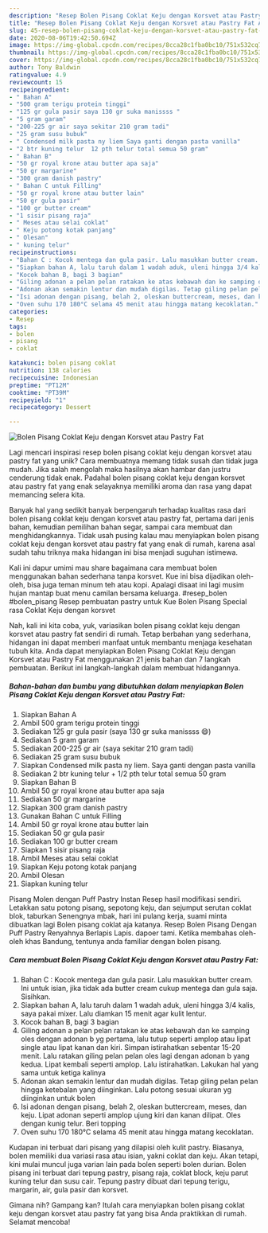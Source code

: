 ```yaml
---
description: "Resep Bolen Pisang Coklat Keju dengan Korsvet atau Pastry Fat Anti Gagal"
title: "Resep Bolen Pisang Coklat Keju dengan Korsvet atau Pastry Fat Anti Gagal"
slug: 45-resep-bolen-pisang-coklat-keju-dengan-korsvet-atau-pastry-fat-anti-gagal
date: 2020-08-06T19:42:50.694Z
image: https://img-global.cpcdn.com/recipes/8cca28c1fba0bc10/751x532cq70/bolen-pisang-coklat-keju-dengan-korsvet-atau-pastry-fat-foto-resep-utama.jpg
thumbnail: https://img-global.cpcdn.com/recipes/8cca28c1fba0bc10/751x532cq70/bolen-pisang-coklat-keju-dengan-korsvet-atau-pastry-fat-foto-resep-utama.jpg
cover: https://img-global.cpcdn.com/recipes/8cca28c1fba0bc10/751x532cq70/bolen-pisang-coklat-keju-dengan-korsvet-atau-pastry-fat-foto-resep-utama.jpg
author: Tony Baldwin
ratingvalue: 4.9
reviewcount: 15
recipeingredient:
- " Bahan A"
- "500 gram terigu protein tinggi"
- "125 gr gula pasir saya 130 gr suka manissss "
- "5 gram garam"
- "200-225 gr air saya sekitar 210 gram tadi"
- "25 gram susu bubuk"
- " Condensed milk pasta ny liem Saya ganti dengan pasta vanilla"
- "2 btr kuning telur  12 pth telur total semua 50 gram"
- " Bahan B"
- "50 gr royal krone atau butter apa saja"
- "50 gr margarine"
- "300 gram danish pastry"
- " Bahan C untuk Filling"
- "50 gr royal krone atau butter lain"
- "50 gr gula pasir"
- "100 gr butter cream"
- "1 sisir pisang raja"
- " Meses atau selai coklat"
- " Keju potong kotak panjang"
- " Olesan"
- " kuning telur"
recipeinstructions:
- "Bahan C : Kocok mentega dan gula pasir. Lalu masukkan butter cream. Ini untuk isian, jika tidak ada butter cream cukup mentega dan gula saja. Sisihkan."
- "Siapkan bahan A, lalu taruh dalam 1 wadah aduk, uleni hingga 3/4 kalis, saya pakai mixer. Lalu diamkan 15 menit agar kulit lentur."
- "Kocok bahan B, bagi 3 bagian"
- "Giling adonan a pelan pelan ratakan ke atas kebawah dan ke samping oles dengan adonan b yg pertama, lalu tutup seperti amplop atau lipat single atau lipat kanan dan kiri. Simpan istirahatkan sebentar 15-20 menit. Lalu ratakan giling pelan pelan oles lagi dengan adonan b yang kedua. Lipat kembali seperti amplop. Lalu istirahatkan. Lakukan hal yang sama untuk ketiga kalinya"
- "Adonan akan semakin lentur dan mudah digilas. Tetap giling pelan pelan hingga ketebalan yang diinginkan. Lalu potong sesuai ukuran yg diinginkan untuk bolen"
- "Isi adonan dengan pisang, belah 2, oleskan buttercream, meses, dan keju. Lipat adonan seperti amplop ujung kiri dan kanan dilipat. Oles dengan kunig telur. Beri topping"
- "Oven suhu 170 180°C selama 45 menit atau hingga matang kecoklatan."
categories:
- Resep
tags:
- bolen
- pisang
- coklat

katakunci: bolen pisang coklat 
nutrition: 138 calories
recipecuisine: Indonesian
preptime: "PT12M"
cooktime: "PT39M"
recipeyield: "1"
recipecategory: Dessert

---
```



![Bolen Pisang Coklat Keju dengan Korsvet atau Pastry Fat](https://img-global.cpcdn.com/recipes/8cca28c1fba0bc10/751x532cq70/bolen-pisang-coklat-keju-dengan-korsvet-atau-pastry-fat-foto-resep-utama.jpg)

Lagi mencari inspirasi resep bolen pisang coklat keju dengan korsvet atau pastry fat yang unik? Cara membuatnya memang tidak susah dan tidak juga mudah. Jika salah mengolah maka hasilnya akan hambar dan justru cenderung tidak enak. Padahal bolen pisang coklat keju dengan korsvet atau pastry fat yang enak selayaknya memiliki aroma dan rasa yang dapat memancing selera kita.

Banyak hal yang sedikit banyak berpengaruh terhadap kualitas rasa dari bolen pisang coklat keju dengan korsvet atau pastry fat, pertama dari jenis bahan, kemudian pemilihan bahan segar, sampai cara membuat dan menghidangkannya. Tidak usah pusing kalau mau menyiapkan bolen pisang coklat keju dengan korsvet atau pastry fat yang enak di rumah, karena asal sudah tahu triknya maka hidangan ini bisa menjadi suguhan istimewa.

Kali ini dapur umimi mau share bagaimana cara membuat bolen menggunakan bahan sederhana tanpa korsvet. Kue ini bisa dijadikan oleh-oleh, bisa juga teman minum teh atau kopi. Apalagi disaat ini lagi musim hujan mantap buat menu camilan bersama keluarga. #resep_bolen #bolen_pisang Resep pembuatan pastry untuk Kue Bolen Pisang Special rasa Coklat Keju dengan korsvet


Nah, kali ini kita coba, yuk, variasikan bolen pisang coklat keju dengan korsvet atau pastry fat sendiri di rumah. Tetap berbahan yang sederhana, hidangan ini dapat memberi manfaat untuk membantu menjaga kesehatan tubuh kita. Anda dapat menyiapkan Bolen Pisang Coklat Keju dengan Korsvet atau Pastry Fat menggunakan 21 jenis bahan dan 7 langkah pembuatan. Berikut ini langkah-langkah dalam membuat hidangannya.

<!--inarticleads1-->

##### Bahan-bahan dan bumbu yang dibutuhkan dalam menyiapkan Bolen Pisang Coklat Keju dengan Korsvet atau Pastry Fat:

1. Siapkan  Bahan A
1. Ambil 500 gram terigu protein tinggi
1. Sediakan 125 gr gula pasir (saya 130 gr suka manissss 😄)
1. Sediakan 5 gram garam
1. Sediakan 200-225 gr air (saya sekitar 210 gram tadi)
1. Sediakan 25 gram susu bubuk
1. Siapkan  Condensed milk pasta ny liem. Saya ganti dengan pasta vanilla
1. Sediakan 2 btr kuning telur + 1/2 pth telur total semua 50 gram
1. Siapkan  Bahan B
1. Ambil 50 gr royal krone atau butter apa saja
1. Sediakan 50 gr margarine
1. Siapkan 300 gram danish pastry
1. Gunakan  Bahan C untuk Filling
1. Ambil 50 gr royal krone atau butter lain
1. Sediakan 50 gr gula pasir
1. Sediakan 100 gr butter cream
1. Siapkan 1 sisir pisang raja
1. Ambil  Meses atau selai coklat
1. Siapkan  Keju potong kotak panjang
1. Ambil  Olesan
1. Siapkan  kuning telur


Pisang Molen dengan Puff Pastry Instan Resep hasil modifikasi sendiri. Letakkan satu potong pisang, sepotong keju, dan sejumput serutan coklat blok, taburkan Senengnya mbak, hari ini pulang kerja, suami minta dibuatkan lagi Bolen pisang coklat aja katanya. Resep Bolen Pisang Dengan Puff Pastry Renyahnya Berlapis Lapis. dapoer tami. Ketika membahas oleh-oleh khas Bandung, tentunya anda familiar dengan bolen pisang. 

<!--inarticleads2-->

##### Cara membuat Bolen Pisang Coklat Keju dengan Korsvet atau Pastry Fat:

1. Bahan C : Kocok mentega dan gula pasir. Lalu masukkan butter cream. Ini untuk isian, jika tidak ada butter cream cukup mentega dan gula saja. Sisihkan.
1. Siapkan bahan A, lalu taruh dalam 1 wadah aduk, uleni hingga 3/4 kalis, saya pakai mixer. Lalu diamkan 15 menit agar kulit lentur.
1. Kocok bahan B, bagi 3 bagian
1. Giling adonan a pelan pelan ratakan ke atas kebawah dan ke samping oles dengan adonan b yg pertama, lalu tutup seperti amplop atau lipat single atau lipat kanan dan kiri. Simpan istirahatkan sebentar 15-20 menit. Lalu ratakan giling pelan pelan oles lagi dengan adonan b yang kedua. Lipat kembali seperti amplop. Lalu istirahatkan. Lakukan hal yang sama untuk ketiga kalinya
1. Adonan akan semakin lentur dan mudah digilas. Tetap giling pelan pelan hingga ketebalan yang diinginkan. Lalu potong sesuai ukuran yg diinginkan untuk bolen
1. Isi adonan dengan pisang, belah 2, oleskan buttercream, meses, dan keju. Lipat adonan seperti amplop ujung kiri dan kanan dilipat. Oles dengan kunig telur. Beri topping
1. Oven suhu 170 180°C selama 45 menit atau hingga matang kecoklatan.


Kudapan ini terbuat dari pisang yang dilapisi oleh kulit pastry. Biasanya, bolen memiliki dua variasi rasa atau isian, yakni coklat dan keju. Akan tetapi, kini mulai muncul juga varian lain pada bolen seperti bolen durian. Bolen pisang ini terbuat dari tepung pastry, pisang raja, coklat block, keju parut kuning telur dan susu cair. Tepung pastry dibuat dari tepung terigu, margarin, air, gula pasir dan korsvet. 

Gimana nih? Gampang kan? Itulah cara menyiapkan bolen pisang coklat keju dengan korsvet atau pastry fat yang bisa Anda praktikkan di rumah. Selamat mencoba!
